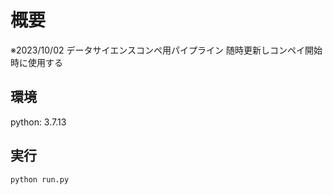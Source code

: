 # 概要

※2023/10/02
データサイエンスコンペ用パイプライン
随時更新しコンペイ開始時に使用する

## 環境
python: 3.7.13

## 実行
```sh
python run.py
```

